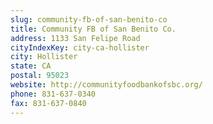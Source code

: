 ```yaml
---
slug: community-fb-of-san-benito-co
title: Community FB of San Benito Co.
address: 1133 San Felipe Road
cityIndexKey: city-ca-hollister
city: Hollister
state: CA
postal: 95023
website: http://communityfoodbankofsbc.org/
phone: 831-637-0340
fax: 831-637-0840
---
```

